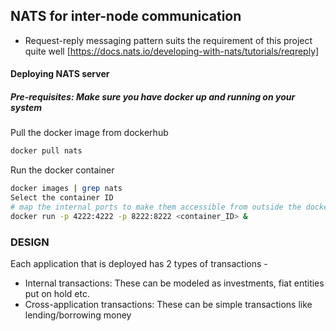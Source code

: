 ## NATS for inter-node communication

- Request-reply messaging pattern suits the requirement of this project quite well [https://docs.nats.io/developing-with-nats/tutorials/reqreply]


#### Deploying NATS server  
##### Pre-requisites: Make sure you have docker up and running on your system

Pull the docker image from dockerhub
```bash
docker pull nats
```
Run the docker container
```bash
docker images | grep nats
Select the container ID
# map the internal ports to make them accessible from outside the docker environment
docker run -p 4222:4222 -p 8222:8222 <container_ID> &  
```

### DESIGN

Each application that is deployed has 2 types of transactions -  
- Internal transactions: These can be modeled as investments, fiat entities put on hold etc.  
- Cross-application transactions: These can be simple transactions like lending/borrowing money  